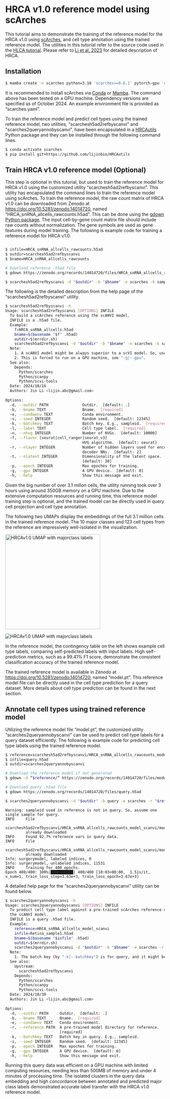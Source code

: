 # HRCA v1.0 reference model using scArches

This tutorial aims to demonstrate the training of the reference model for the HRCA v1.0 using [scArches](https://docs.scarches.org/en/latest/index.html), and cell type annotation using the trained reference model. The utilities in this tutorial refer to the source code used in the [HLCA tutorial](https://docs.scarches.org/en/latest/hlca_map_classify.html). Please refer to [Li et al. 2023](https://doi.org/10.1101/2023.11.07.566105) for detailed description of HRCA.

## Installation

```Bash
$ mamba create -n scarches python=3.10 'scarches>=0.6.1' pytorch-gpu 'chex>=0.1.87' 'jax>=0.4.31' 'jaxlib>=0.4.31' 'scvi-tools>=1.2.0' 'scanpy>=1.10.3'
```

It is recommended to install scArches via [Conda](https://docs.conda.io/en/latest/miniconda.html) or [Mamba](https://anaconda.org/conda-forge/mamba). The command above has been tested on a GPU machine. Dependency versions are specified as of October 2024. An example environment file is provided as “scarches.yaml”.

To train the reference model and predict cell types using the trained reference model, two utilities, "scarchesh5ad2refbyscanvi" and "scarches2queryannobyscanvi", have been encapsulated in a [HRCAutils](https://github.com/lijinbio/HRCAutils) Python package and they can be installed through the following command lines.

```Bash
$ conda activate scarches
$ pip install git+https://github.com/lijinbio/HRCAutils
```

## Train HRCA v1.0 reference model (Optional)

This step is optional in this tutorial, but used to train the reference model for HRCA v1.0 using the customized utility “scarchesh5ad2refbyscanvi”. This utility has encapsulated the command lines to train the reference model using scArches. To train the reference model, the raw count matrix of HRCA v1.0 can be downloaded from Zenodo at https://doi.org/10.5281/zenodo.14014720, named “HRCA_snRNA_allcells_rawcounts.h5ad”. This can be done using the [gdown Python package](https://anaconda.org/conda-forge/gdown). The input cell-by-gene count matrix file should include raw counts without normalization. The gene symbols are used as gene features during model training. The following is example code for training a reference model for HRCA v1.0.

```Bash

$ infile=HRCA_snRNA_allcells_rawcounts.h5ad
$ outdir=scarchesh5ad2refbyscanvi
$ bname=HRCA_snRNA_allcells_rawcounts

# Download reference .h5ad file
$ gdown https://zenodo.org/records/14014720/files/HRCA_snRNA_allcells_rawcounts.h5ad

$ scarchesh5ad2refbyscanvi -d "$outdir" -b "$bname" -e scarches -k sampleid -l celltype -n 10000 -- "$infile"
```

The following is the detailed description from the help page of the “scarchesh5ad2refbyscanvi” utility.

```Bash
$ scarchesh5ad2refbyscanvi -h
Usage: scarchesh5ad2refbyscanvi [OPTIONS] INFILE
  To build a scArches reference using the scANVI model.
  INFILE is a .h5ad file.
  Example:
    f=HRCA_snRNA_allcells.h5ad
    bname=$(basename "$f" .h5ad)
    outdir=$(mrrdir.sh)
    scarchesh5ad2refbyscanvi -d "$outdir" -b "$bname" -e scarches -k sampleid -l celltype -n 10000 -- "$f"
  Note:
    1. A scANVI model might be always superior to a scVI model. So, use the scANVI model for now. (TODO: scVI model)
    2. This is forced to run on a GPU machine, see "-g|--gpu".
  See also:
    Depends:
      Python/scarches
      Python/scanpy
      Python/scvi-tools
  Date: 2024/10/16
  Authors: Jin Li <lijin.abc@gmail.com>
          
Options:
  -d, --outdir PATH               Outdir.  [default: .]
  -b, --bname TEXT                Bname.  [required]
  -e, --condaenv TEXT             Conda environment.
  -s, --seed INTEGER              Random seed.  [default: 12345]
  -k, --batchkey TEXT             Batch key. E.g., sampleid.  [required]
  -l, --label TEXT                Cell type label.  [required]
  -n, --nhvg INTEGER              Number of HVGs.  [default: 10000]
  -f, --flavor [seurat|cell_ranger|seurat_v3]
                                  HVG algorithm.  [default: seurat]
  -r, --nlayer INTEGER            Number of hidden layers used for encoder and
                                  decoder NNs.  [default: 2]
  -t, --nlatent INTEGER           Dimensionality of the latent space.
                                  [default: 30]
  -p, --epoch INTEGER             Max epoches for training.
  -g, --gpu INTEGER               A GPU device.  [default: 0]
  -h, --help                      Show this message and exit.
```

Given the big number of over 3.1 millon cells, the utility running took over 3 hours using around 350GB memory on a GPU machine. Due to the extensive computation resources and running time, this reference model training step is optional, and the trained model can be directly used in query cell projection and cell type annotation.

The following two UMAPs display the embeddings of the full 3.1 million cells in the trained reference model. The 10 major classes and 123 cell types from the reference are impressively well-isolated in the visualization.

<img src="figures/umapHRCA_snRNA_allcells_rawcounts_umap_majorclass_wolabel.png" alt="HRCAv1.0 UMAP with majorclass labels" width="300">

![HRCAv1.0 UMAP with majorclass labels](figures/umapHRCA_snRNA_allcells_rawcounts_umap_majorclass_wolabel.png)

In the reference model, the contingency table on the left shows example cell type labels, comparing self-predicted labels with input labels. High self-prediction metrics, such as a 99.41% F1 score, demonstrate the consistent classification accuracy of the trained reference model.



The trained reference model is available in Zenodo at https://doi.org/10.5281/zenodo.14014720, named “model.pt”. This reference model file can be directly used in the cell type prediction for a query dataset. More details about cell type prediction can be found in the next section.

## Annotate cell types using trained reference model

Utilizing the reference model file “model.pt”, the customized utility “scarches2queryannobyscanvi” can be used to predict cell type labels for a query dataset efficiently. The following is example code for predicting cell type labels using the trained reference model.

```Bash
$ reference=scarchesh5ad2refbyscanvi/HRCA_snRNA_allcells_rawcounts_model_scanvi
$ infile=query.h5ad
$ outdir=scarches2queryannobyscanvi

# Download the reference model if not generated
$ gdown -O “$reference/” https://zenodo.org/records/14014720/files/model.pt

# Download query .h5ad file
$ gdown https://zenodo.org/records/14014720/files/query.h5ad

$ scarches2queryannobyscanvi -d "$outdir" -b query -e scarches -r "$reference" -- "$infile"
```

```
Warning: sampleid used in reference is not in query. So, assume one single sample for query.
INFO     File                                                                   
         scarchesh5ad2refbyscanvi/HRCA_snRNA_allcells_rawcounts_model_scanvi/model.pt       
         already downloaded                                                     
INFO     Found 92.7% reference vars in query data.                              
INFO     File                                                                   
         scarchesh5ad2refbyscanvi/HRCA_snRNA_allcells_rawcounts_model_scanvi/model.pt       
         already downloaded                                                     
Info: surgerymodel, labeled indices, 0
Info: surgerymodel, unlabeled indices, 11531
INFO     Training for 400 epochs.                                               
Epoch 400/400: 100%|██████████| 400/400 [10:03<00:00,  1.51s/it, v_num=1, train_loss_step=3.63e+3, train_loss_epoch=3.67e+3]
```

A detailed help page for the “scarches2queryannobyscanvi” utility can be found below.

```Bash
$ scarches2queryannobyscanvi -h
Usage: scarches2queryannobyscanvi [OPTIONS] INFILE
  To predict cell type label against a pre-trained scArches reference using
  the scANVI model.
  INFILE is a query .h5ad file.
  Example:
    reference=HRCA_snRNA_allcells_model_scanvi
    infile=Retina_sample1.h5ad
    bname=$(basename "$infile" .h5ad)
    outdir=$(mrrdir.sh)
    scarches2queryannobyscanvi -d "$outdir" -b "$bname" -e scarches -r "$reference" -k sampleid -- "$infile"
  Note:
    1. The batch key (by "-k|--batchkey") is for query, and it might be different from the batch_key used in the reference. Internally, the reference batch_key will be added to the query.
  See also:
    Upstream:
      scarchesh5ad2refbyscanvi
    Depends:
      Python/scarches
      Python/scanpy
      Python/scvi-tools
  Date: 2024/10/30
  Authors: Jin Li <lijin.abc@gmail.com>
          
Options:
  -d, --outdir PATH     Outdir.  [default: .]
  -b, --bname TEXT      Bname.  [required]
  -e, --condaenv TEXT   Conda environment.
  -r, --reference PATH  A pre-trained model directory for reference.
                        [required]
  -k, --batchkey TEXT   Batch key in query. E.g., sampleid.
  -s, --seed INTEGER    Random seed.  [default: 12345]
  -p, --epoch INTEGER   Max epoches for training.
  -g, --gpu INTEGER     A GPU device.  [default: 0]
  -h, --help            Show this message and exit.
```

Running this query data was efficient on a GPU machine with limited computing resources, needing less than 500MB of memory and under 4 minutes of processing time. The isolated clusters in the query data embedding and high concordance between annotated and predicted major class labels demonstrated accurate label transfer with the HRCA v1.0 reference model.


